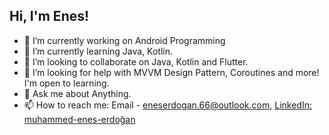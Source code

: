 <h2> Hi, I'm Enes!</h2>

- 🔭 I’m currently working on Android Programming 
- 🌱 I’m currently learning Java, Kotlin.
- 👯 I’m looking to collaborate on Java, Kotlin and Flutter.
- 🤔 I’m looking for help with MVVM Design Pattern, Coroutines and more! I'm open to learning.
- 💬 Ask me about Anything.
- 📫 How to reach me: Email - eneserdogan.66@outlook.com, [LinkedIn: muhammed-enes-erdoğan](https://www.linkedin.com/in/muhammed-enes-erdoğan/)



